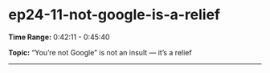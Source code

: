 # ep24-11-not-google-is-a-relief

**Time Range:** 0:42:11 - 0:45:40

**Topic:** “You’re not Google” is not an insult — it’s a relief

---
